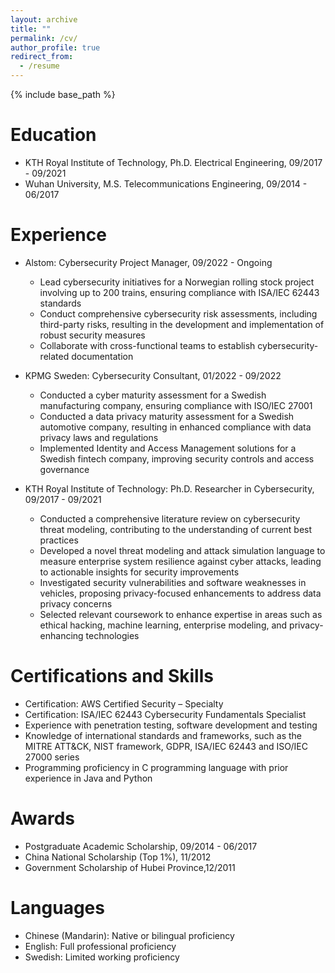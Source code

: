 ```yaml
---
layout: archive
title: ""
permalink: /cv/
author_profile: true
redirect_from:
  - /resume
---
```


{% include base_path %}

Education
======
* KTH Royal Institute of Technology, Ph.D. Electrical Engineering, 09/2017 - 09/2021
* Wuhan University, M.S. Telecommunications Engineering, 09/2014 - 06/2017

Experience
======
* Alstom: Cybersecurity Project Manager, 09/2022 - Ongoing
  * Lead cybersecurity initiatives for a Norwegian rolling stock project involving up to 200 trains, ensuring compliance with ISA/IEC 62443 standards
  * Conduct comprehensive cybersecurity risk assessments, including third-party risks, resulting in the development
and implementation of robust security measures
  * Collaborate with cross-functional teams to establish cybersecurity-related documentation

* KPMG Sweden: Cybersecurity Consultant, 01/2022 - 09/2022
  * Conducted a cyber maturity assessment for a Swedish manufacturing company, ensuring compliance with ISO/IEC
27001
  * Conducted a data privacy maturity assessment for a Swedish automotive company, resulting in enhanced
compliance with data privacy laws and regulations
  * Implemented Identity and Access Management solutions for a Swedish fintech company, improving security
controls and access governance

* KTH Royal Institute of Technology: Ph.D. Researcher in Cybersecurity, 09/2017 - 09/2021
  * Conducted a comprehensive literature review on cybersecurity threat modeling, contributing to the understanding
of current best practices
  * Developed a novel threat modeling and attack simulation language to measure enterprise system resilience
against cyber attacks, leading to actionable insights for security improvements
  * Investigated security vulnerabilities and software weaknesses in vehicles, proposing privacy-focused enhancements
to address data privacy concerns
  * Selected relevant coursework to enhance expertise in areas such as ethical hacking, machine learning, enterprise
modeling, and privacy-enhancing technologies
  
Certifications and Skills
======
  * Certification: AWS Certified Security – Specialty
  * Certification: ISA/IEC 62443 Cybersecurity Fundamentals Specialist
  * Experience with penetration testing, software development and testing
  * Knowledge of international standards and frameworks, such as the MITRE ATT&CK, NIST framework,
GDPR, ISA/IEC 62443 and ISO/IEC 27000 series
  * Programming proficiency in C programming language with prior experience in Java and Python
  
Awards
======
  * Postgraduate Academic Scholarship, 09/2014 - 06/2017
  * China National Scholarship (Top 1%), 11/2012
  * Government Scholarship of Hubei Province,12/2011

Languages
======
  * Chinese (Mandarin): Native or bilingual proficiency
  * English: Full professional proficiency
  * Swedish: Limited working proficiency
